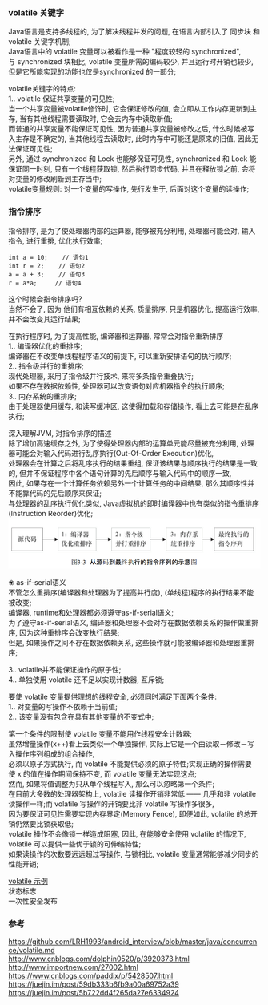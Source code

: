### volatile 关键字

Java语言是支持多线程的, 为了解决线程并发的问题, 在语言内部引入了 同步块 和 volatile 关键字机制;  
Java语言中的 volatile 变量可以被看作是一种 "程度较轻的 synchronized", 与 synchronized 块相比, volatile 变量所需的编码较少, 并且运行时开销也较少,   
但是它所能实现的功能也仅是synchronized 的一部分;  

volatile关键字的特点:  
1.. volatile 保证共享变量的可见性;  
当一个共享变量被volatile修饰时, 它会保证修改的值, 会立即从工作内存更新到主存, 当有其他线程需要读取时, 它会去内存中读取新值;  
而普通的共享变量不能保证可见性, 因为普通共享变量被修改之后, 什么时候被写入主存是不确定的, 当其他线程去读取时, 此时内存中可能还是原来的旧值, 因此无法保证可见性;  
另外, 通过 synchronized 和 Lock 也能够保证可见性, synchronized 和 Lock 能保证同一时刻, 只有一个线程获取锁, 然后执行同步代码, 并且在释放锁之前, 会将对变量的修改刷新到主存当中;  
volatile变量规则: 对一个变量的写操作, 先行发生于, 后面对这个变量的读操作;  
###  指令排序  
指令排序, 是为了使处理器内部的运算器, 能够被充分利用, 处理器可能会对, 输入指令, 进行重排, 优化执行效率;  

```
int a = 10;    // 语句1  
int r = 2;    // 语句2  
a = a + 3;    // 语句3  
r = a*a;     // 语句4  
```
这个时候会指令排序吗?  
当然不会了,  因为 他们有相互依赖的关系, 质量排序, 只是机器优化, 提高运行效率, 并不会改变其运行结果;  

在执行程序时, 为了提高性能, 编译器和运算器, 常常会对指令重新排序  
1.. 编译器优化的重排序;  
      编译器在不改变单线程程序语义的前提下, 可以重新安排语句的执行顺序;  
2.. 指令级并行的重排序;  
      现代处理器, 采用了指令级并行技术, 来将多条指令重叠执行;  
      如果不存在数据依赖性, 处理器可以改变语句对应机器指令的执行顺序;  
3.. 内存系统的重排序;  
      由于处理器使用缓存, 和读写缓冲区, 这使得加载和存储操作, 看上去可能是在乱序执行;  

深入理解JVM, 对指令排序的描述  
除了增加高速缓存之外, 为了使得处理器内部的运算单元能尽量被充分利用, 处理器可能会对输入代码进行乱序执行(Out-Of-Order Execution)优化,   
处理器会在计算之后将乱序执行的结果重组, 保证该结果与顺序执行的结果是一致的, 但并不保证程序中各个语句计算的先后顺序与输入代码中的顺序一致,   
因此, 如果存在一个计算任务依赖另外一个计算任务的中间结果, 那么其顺序性并不能靠代码的先后顺序来保证;   
与处理器的乱序执行优化类似, Java虚拟机的即时编译器中也有类似的指令重排序(Instruction Reorder)优化;  
![从源码到最终执行的指令序列的示意图](../../jvm/ImageFiles/jmm_002.png)  

❀ as-if-serial语义  
不管怎么重排序(编译器和处理器为了提高并行度), (单线程)程序的执行结果不能被改变;  
编译器, runtime和处理器都必须遵守as-if-serial语义;  
为了遵守as-if-serial语义, 编译器和处理器不会对存在数据依赖关系的操作做重排序, 因为这种重排序会改变执行结果;  
但是, 如果操作之间不存在数据依赖关系, 这些操作就可能被编译器和处理器重排序;  

3.. volatile并不能保证操作的原子性;  
4.. 单独使用 volatile 还不足以实现计数器, 互斥锁;  

要使 volatile 变量提供理想的线程安全, 必须同时满足下面两个条件:    
1.. 对变量的写操作不依赖于当前值;  
2.. 该变量没有包含在具有其他变量的不变式中;  

第一个条件的限制使 volatile 变量不能用作线程安全计数器;  
虽然增量操作(x++)看上去类似一个单独操作,   实际上它是一个由读取－修改－写入操作序列组成的组合操作,   
必须以原子方式执行, 而 volatile 不能提供必须的原子特性;实现正确的操作需要使 x 的值在操作期间保持不变, 而 volatile 变量无法实现这点;  
然而, 如果将值调整为只从单个线程写入, 那么可以忽略第一个条件;  
在目前大多数的处理器架构上, volatile 读操作开销非常低 —— 几乎和非 volatile 读操作一样;而 volatile 写操作的开销要比非 volatile 写操作多很多,   
因为要保证可见性需要实现内存界定(Memory Fence), 即便如此, volatile 的总开销仍然要比锁获取低;  
volatile 操作不会像锁一样造成阻塞, 因此, 在能够安全使用 volatile 的情况下, volatile 可以提供一些优于锁的可伸缩特性;  
如果读操作的次数要远远超过写操作, 与锁相比, volatile 变量通常能够减少同步的性能开销;    

[volatile 示例](volatile_sample.md)    
状态标志  
一次性安全发布   

### 参考   
https://github.com/LRH1993/android_interview/blob/master/java/concurrence/volatile.md  
http://www.cnblogs.com/dolphin0520/p/3920373.html  
http://www.importnew.com/27002.html  
https://www.cnblogs.com/paddix/p/5428507.html  
https://juejin.im/post/59db333b6fb9a00a69752a39  
https://juejin.im/post/5b722dd4f265da27e6334924  
